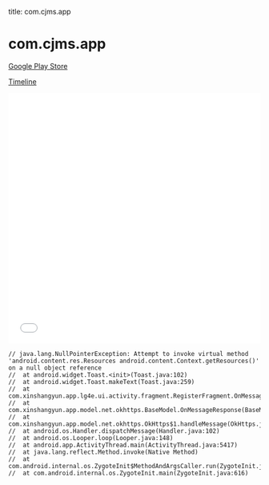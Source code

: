 title: com.cjms.app

# com.cjms.app

[Google Play Store](https://play.google.com/store/apps/details?id=com.cjms.app)

[Timeline](./vis-timeline.html)

<iframe src="./vis-timeline.html" width="100%" height="500px" style="border:none;"></iframe>

```
// java.lang.NullPointerException: Attempt to invoke virtual method 'android.content.res.Resources android.content.Context.getResources()' on a null object reference
// 	at android.widget.Toast.<init>(Toast.java:102)
// 	at android.widget.Toast.makeText(Toast.java:259)
// 	at com.xinshangyun.app.lg4e.ui.activity.fragment.RegisterFragment.OnMessageResponse(RegisterFragment.java:202)
// 	at com.xinshangyun.app.model.net.okhttps.BaseModel.OnMessageResponse(BaseModel.java:41)
// 	at com.xinshangyun.app.model.net.okhttps.OkHttps$1.handleMessage(OkHttps.java:87)
// 	at android.os.Handler.dispatchMessage(Handler.java:102)
// 	at android.os.Looper.loop(Looper.java:148)
// 	at android.app.ActivityThread.main(ActivityThread.java:5417)
// 	at java.lang.reflect.Method.invoke(Native Method)
// 	at com.android.internal.os.ZygoteInit$MethodAndArgsCaller.run(ZygoteInit.java:726)
// 	at com.android.internal.os.ZygoteInit.main(ZygoteInit.java:616)

```



